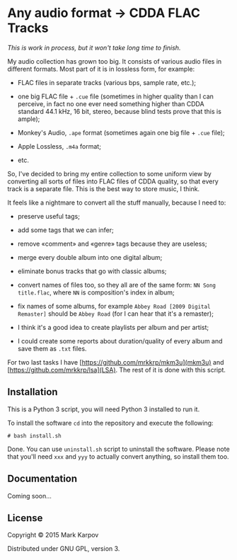 # Any audio format → CDDA FLAC Tracks

*This is work in process, but it won't take long time to finish.*

My audio collection has grown too big. It consists of various audio files in
different formats. Most part of it is in lossless form, for example:

* FLAC files in separate tracks (various bps, sample rate, etc.);

* one big FLAC file + `.cue` file (sometimes in higher quality than I can
  perceive, in fact no one ever need something higher than CDDA standard
  44.1 kHz, 16 bit, stereo, because blind tests prove that this is ample);

* Monkey's Audio, `.ape` format (sometimes again one big file + `.cue`
  file);

* Apple Lossless, `.m4a` format;

* etc.

So, I've decided to bring my entire collection to some uniform view by
converting all sorts of files into FLAC files of CDDA quality, so that every
track is a separate file. This is the best way to store music, I think.

It feels like a nightmare to convert all the stuff manually, because I need
to:

* preserve useful tags;

* add some tags that we can infer;

* remove «comment» and «genre» tags because they are useless;

* merge every double album into one digital album;

* eliminate bonus tracks that go with classic albums;

* convert names of files too, so they all are of the same form: `NN Song
  title.flac`, where `NN` is composition's index in album;

* fix names of some albums, for example `Abbey Road [2009 Digital Remaster]`
  should be `Abbey Road` (for I can hear that it's a remaster);

* I think it's a good idea to create playlists per album and per artist;

* I could create some reports about duration/quality of every album and save
  them as `.txt` files.

For two last tasks I have [https://github.com/mrkkrp/mkm3u](mkm3u) and
[https://github.com/mrkkrp/lsa](LSA). The rest of it is done with this
script.

## Installation

This is a Python 3 script, you will need Python 3 installed to run it.

To install the software `cd` into the repository and execute the following:

```
# bash install.sh
```

Done. You can use `uninstall.sh` script to uninstall the software. Please
note that you'll need `xxx` and `yyy` to actually convert anything, so
install them too.

## Documentation

Coming soon…

## License

Copyright © 2015 Mark Karpov

Distributed under GNU GPL, version 3.
